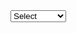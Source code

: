  <select name="PSW_BL1" id="PSW_BL1" class="form-control">
        <option value="">Select</option>
        @foreach (var item in Model.PSW_BL1List)
        {
            <option value="@item.Value" @(item.Value == Model.PSW_BL1?.ToString() ? "selected" : "")>
                @item.Text
            </option>
        }
    </select>
